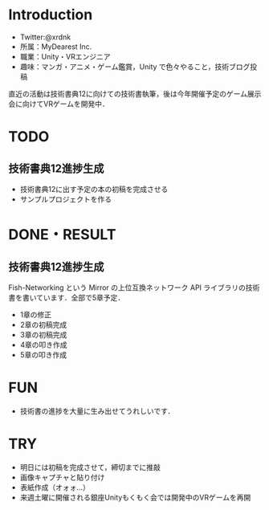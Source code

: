 # Introduction

- Twitter:@xrdnk
- 所属：MyDearest Inc.
- 職業：Unity・VRエンジニア
- 趣味：マンガ・アニメ・ゲーム鑑賞，Unity で色々やること，技術ブログ投稿

直近の活動は技術書典12に向けての技術書執筆，後は今年開催予定のゲーム展示会に向けてVRゲームを開発中．

# TODO

## 技術書典12進捗生成

- 技術書典12に出す予定の本の初稿を完成させる
- サンプルプロジェクトを作る

# DONE・RESULT

## 技術書典12進捗生成

Fish-Networking という Mirror の上位互換ネットワーク API ライブラリの技術書を書いています．全部で5章予定．

- 1章の修正
- 2章の初稿完成
- 3章の初稿完成
- 4章の叩き作成
- 5章の叩き作成

# FUN 

- 技術書の進捗を大量に生み出せてうれしいです．

# TRY

- 明日には初稿を完成させて，締切までに推敲
- 画像キャプチャと貼り付け
- 表紙作成（オォォ…）
- 来週土曜に開催される銀座Unityもくもく会では開発中のVRゲームを再開
